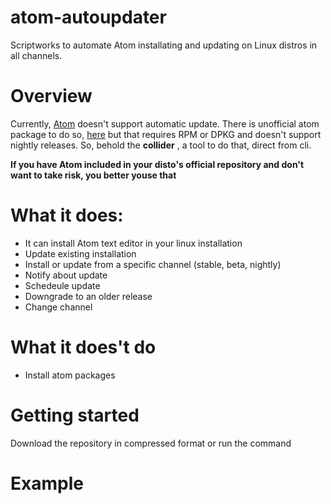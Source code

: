 # atom-autoupdater
Scriptworks to automate Atom installating and updating on Linux distros in all channels.

# Overview
Currently, [Atom](https://flight-manual.atom.io/getting-started/sections/installing-atom/#updating-atom) doesn't support automatic update. There is unofficial atom package to do so, [here](https://atom.io/packages/atom-updater-linux) but that requires RPM or DPKG and doesn't support nightly releases. So, behold the __collider__ , a tool to do that, direct from cli.

__If you have Atom included in your disto's official repository and don't want to take risk, you better youse that__

# What it does:
- It can install Atom text editor in your linux installation
- Update existing installation
- Install or update from a specific channel (stable, beta, nightly)
- Notify about update
- Schedeule update
- Downgrade to an older release
- Change channel

# What it does't do
- Install atom packages

# Getting started
Download the repository in compressed format or run the command

# Example

